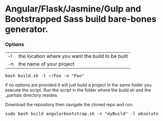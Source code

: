 # Angular/Flask/Jasmine/Gulp and Bootstrapped Sass build bare-bones generator.

<h3>Options</h3>
<table>
<tr>
<td>-l</td><td>the location where you want the build to be built</td>
</tr>
<tr>
<td>-n</td> <td>the name of your project</td>
</tr>
</table>
<pre>bash build.sh -l ~/Foo -n "Foo"</pre>
<p>if no options are provided it will just build a project in the same folder you execute the script. Run the script in the folder where the build.sh and the _partials directory resides.</p>

Download the repository then navigate the cloned repo and run:
<pre>sudo bash build_angularbootstrap.sh -n "myBuild" -l absolute/path -r absolute/path</pre>
